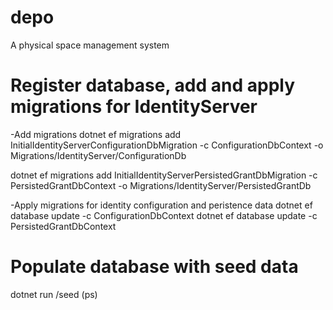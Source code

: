 # depo
A physical space management system


# Register database, add and apply migrations for IdentityServer
-Add migrations
dotnet ef migrations add InitialIdentityServerConfigurationDbMigration -c ConfigurationDbContext -o Migrations/IdentityServer/ConfigurationDb

dotnet ef migrations add InitialIdentityServerPersistedGrantDbMigration -c PersistedGrantDbContext -o  Migrations/IdentityServer/PersistedGrantDb

-Apply migrations for identity configuration and peristence data
dotnet ef database update -c ConfigurationDbContext
dotnet ef database update -c PersistedGrantDbContext


# Populate database with seed data
dotnet run /seed (ps)
